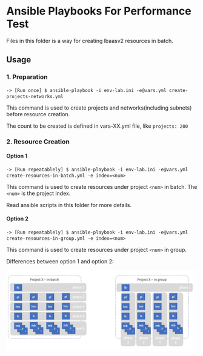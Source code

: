 # Ansible Playbooks For Performance Test

Files in this folder is a way for creating lbaasv2 resources in batch. 

## Usage

### 1. Preparation

```
-> [Run once] $ ansible-playbook -i env-lab.ini -e@vars.yml create-projects-networks.yml
```

This command is used to create projects and networks(including subnets) before resource creation.

The count to be created is defined in vars-XX.yml file, like `projects: 200`

### 2. Resource Creation

#### Option 1
```
-> [Run repeatablely] $ ansible-playbook -i env-lab.ini -e@vars.yml create-resources-in-batch.yml -e index=<num>
```

This command is used to create resources under project `<num>` in batch.
The `<num>` is the project index.

Read ansible scripts in this folder for more details.

#### Option 2

```
-> [Run repeatablely] $ ansible-playbook -i env-lab.ini -e@vars.yml create-resources-in-group.yml -e index=<num>
```

This command is used to create resources under project `<num>` in group.


Differences between option 1 and option 2:

![image](./batch-vs.-group.png)
